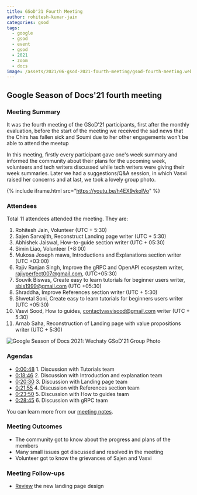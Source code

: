 ```yaml
---
title: GSoD'21 Fourth Meeting
author: rohitesh-kumar-jain
categories: gsod
tags:
  - google
  - gsod
  - event
  - gsod
  - 2021
  - zoom
  - docs
image: /assets/2021/06-gsod-2021-fourth-meeting/gsod-fourth-meeting.webp
---
```


## Google Season of Docs'21 fourth meeting

### Meeting Summary

It was the fourth meeting of the GSoD’21 participants, first after the monthly evaluation, before the start of the meeting we received the sad news that the Chirs has fallen sick and Soumi due to her other engagements won't be able to attend the meetup

In this meeting, firstly every participant gave one's week summary and informed the community about their plans for the upcoming week, volunteers and tech writers discussed while tech writers were giving their week summaries. Later we had a suggestions/Q&A session, in which Vasvi raised her concerns and at last, we took a lovely group photo.

{% include iframe.html src="https://youtu.be/h4EX9vkoIVo" %}

### Attendees

Total 11 attendees attended the meeting. They are:

1. Rohitesh Jain, Volunteer (UTC + 5:30)
2. Sajen Sarvajith, Reconstruct Landing page writer (UTC + 5:30)
3. Abhishek Jaiswal, How-to-guide section writer (UTC + 05:30)
4. Simin Liao, Volunteer (+8:00)
5. Mukosa Joseph mawa, Introductions and Explanations section writer (UTC +03:00)
6. Rajiv Ranjan Singh, Improve the gRPC and OpenAPI ecosystem writer, rajivperfect007@gmail.com, (UTC+05:30)
7. Souvik Biswas, Create easy to learn tutorials for beginner users writer, sbis1999@gmail.com (UTC +05:30)
8. Shraddha, Improve References section writer (UTC + 5:30)
9. Shwetal Soni, Create easy to learn tutorials for beginners users writer (UTC +05:30)
10. Vasvi Sood, How to guides, contactvasvisood@gmail.com writer (UTC + 5:30)
11. Arnab Saha, Reconstruction of Landing page with value propositions writer (UTC + 5:30)

![Google Season of Docs 2021: Wechaty GSoD'21 Group Photo](/assets/2021/06-gsod-2021-fourth-meeting/gsod-fourth-meeting.webp)

### Agendas

- [0:00:48](https://youtu.be/h4EX9vkoIVo) 1. Discussion with Tutorials team
- [0:18:46](https://youtu.be/h4EX9vkoIVo) 2. Discussion with Introduction and explanation team
- [0:20:30](https://youtu.be/h4EX9vkoIVo?t=1232) 3. Discussion with Landing page team
- [0:21:55](https://youtu.be/h4EX9vkoIVo?t=1232) 4. Discussion with References section team
- [0:23:50](https://youtu.be/h4EX9vkoIVo?t=1433) 5. Discussion with How to guides team
- [0:28:45](https://youtu.be/h4EX9vkoIVo?t=1729) 6. Discussion with gRPC team

You can learn more from our [meeting notes][meeting_notes].

[meeting_notes]: https://docs.google.com/document/d/1fVCk8qRYc4RKGMf2UY5HOe07hEhPUOpGC34v88GEFJg/edit#heading=h.edr3nzd8l43b

### Meeting Outcomes

- The community got to know about the progress and plans of the members
- Many small issues got discussed and resolved in the meeting
- Volunteer got to know the grievances of Sajen and Vasvi

### Meeting Follow-ups

- [Review](https://github.com/wechaty/wechaty.js.org/issues/912) the new landing page design

